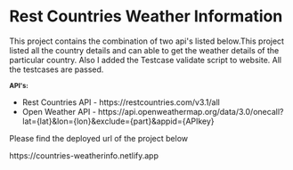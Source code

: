 <h1>Rest Countries Weather Information</h1>

<p>This project contains the combination of two api's listed below.This project listed all the country details and can able to get the weather details of the particular country. Also I added the Testcase validate script to website. All the testcases are passed.</p>
<small><b>API's: </b></small>
<ul>
  <li>Rest Countries API - https://restcountries.com/v3.1/all</li>
  <li>Open Weather API - https://api.openweathermap.org/data/3.0/onecall?lat={lat}&lon={lon}&exclude={part}&appid={APIkey}</li>
</ul>

<p>Please find the deployed url of the project below</p>
https://countries-weatherinfo.netlify.app
